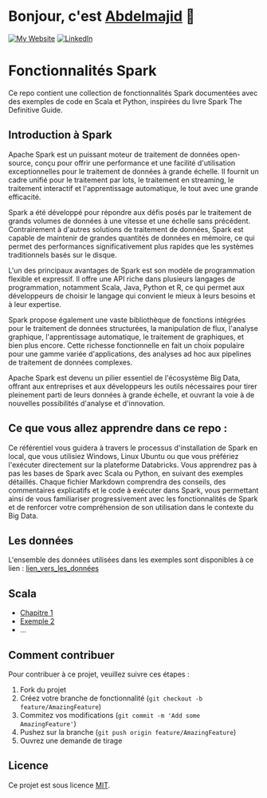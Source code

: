 # Bonjour, c'est [Abdelmajid][linkedin] 👋
[![My Website](https://img.shields.io/website?style=for-the-badge&url=https%3A%2F%2Fabdelmajidlh.github.io%2FePortfolio%2F)][website] [![LinkedIn](https://img.shields.io/badge/LinkedIn-Abdelmajid%20EL%20HOU-blue?style=for-the-badge&logo=linkedin&logoColor=blue)][linkedin]

[website]: https://abdelmajidlh.github.io/ePortfolio/
[linkedin]: https://www.linkedin.com/in/aelhou/

# Fonctionnalités Spark

Ce repo contient une collection de fonctionnalités Spark documentées avec des exemples de code en Scala et Python, inspirées du livre Spark The Definitive Guide.

## Introduction à Spark

Apache Spark est un puissant moteur de traitement de données open-source, conçu pour offrir une performance et une facilité d'utilisation exceptionnelles pour le traitement de données à grande échelle. Il fournit un cadre unifié pour le traitement par lots, le traitement en streaming, le traitement interactif et l'apprentissage automatique, le tout avec une grande efficacité.

Spark a été développé pour répondre aux défis posés par le traitement de grands volumes de données à une vitesse et une échelle sans précédent. Contrairement à d'autres solutions de traitement de données, Spark est capable de maintenir de grandes quantités de données en mémoire, ce qui permet des performances significativement plus rapides que les systèmes traditionnels basés sur le disque.

L'un des principaux avantages de Spark est son modèle de programmation flexible et expressif. Il offre une API riche dans plusieurs langages de programmation, notamment Scala, Java, Python et R, ce qui permet aux développeurs de choisir le langage qui convient le mieux à leurs besoins et à leur expertise.

Spark propose également une vaste bibliothèque de fonctions intégrées pour le traitement de données structurées, la manipulation de flux, l'analyse graphique, l'apprentissage automatique, le traitement de graphiques, et bien plus encore. Cette richesse fonctionnelle en fait un choix populaire pour une gamme variée d'applications, des analyses ad hoc aux pipelines de traitement de données complexes.

Apache Spark est devenu un pilier essentiel de l'écosystème Big Data, offrant aux entreprises et aux développeurs les outils nécessaires pour tirer pleinement parti de leurs données à grande échelle, et ouvrant la voie à de nouvelles possibilités d'analyse et d'innovation.

## Ce que vous allez apprendre dans ce repo :
Ce référentiel vous guidera à travers le processus d'installation de Spark en local, que vous utilisiez Windows, Linux Ubuntu ou que vous préfériez 
l'exécuter directement sur la plateforme Databricks. Vous apprendrez pas à pas les bases de Spark avec Scala ou Python, en suivant des exemples détaillés. 
Chaque fichier Markdown comprendra des conseils, des commentaires explicatifs et le code à exécuter dans Spark, vous permettant ainsi de vous familiariser 
progressivement avec les fonctionnalités de Spark et de renforcer votre compréhension de son utilisation dans le contexte du Big Data.

## Les données
L'ensemble des données utilisées dans les exemples sont disponibles à ce lien : [lien_vers_les_données](https://github.com/databricks/Spark-The-Definitive-Guide/tree/master/data)

## Scala

- [Chapitre 1](scala/feature1/example1.md)
- [Exemple 2](scala/feature2/example2.md)
- ...



## Comment contribuer

Pour contribuer à ce projet, veuillez suivre ces étapes :
1. Fork du projet
2. Créez votre branche de fonctionnalité (`git checkout -b feature/AmazingFeature`)
3. Commitez vos modifications (`git commit -m 'Add some AmazingFeature'`)
4. Pushez sur la branche (`git push origin feature/AmazingFeature`)
5. Ouvrez une demande de tirage

## Licence

Ce projet est sous licence [MIT](LICENSE).
